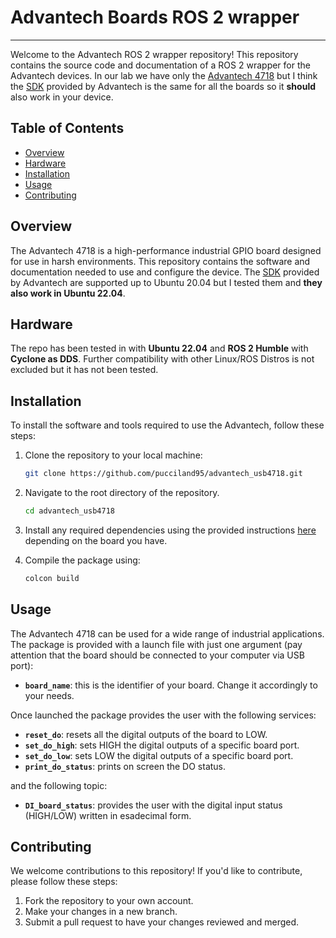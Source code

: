 # Advantech Boards ROS 2 wrapper
---
Welcome to the Advantech ROS 2 wrapper repository! This repository contains the source code and documentation of a ROS 2 wrapper for the Advantech devices. In our lab we have only the [Advantech 4718](https://www.advantech.com/en/products/1-2mlkno/usb-4718/mod_cb08e924-0165-46dd-8a50-0aebc79ea6c9) but I think the [SDK](https://www.advantech.com/en/support/details/driver?id=1-LXHFQJ) provided by Advantech is the same for all the boards so it **should** also work in your device.
 
## Table of Contents

- [Overview](#overview)
- [Hardware](#hardware)
- [Installation](#installation)
- [Usage](#usage)
- [Contributing](#contributing)

## Overview

The Advantech 4718 is a high-performance industrial GPIO board designed for use in harsh environments. This repository contains the software and documentation needed to use and configure the device. The [SDK](https://www.advantech.com/en/support/details/driver?id=1-LXHFQJ) provided by Advantech are supported up to Ubuntu 20.04 but I tested them and **they also work in Ubuntu 22.04**.

## Hardware
The repo has been tested in with **Ubuntu 22.04** and **ROS 2 Humble** with **Cyclone as DDS**. Further compatibility with other Linux/ROS Distros is not excluded but it has not been tested.

## Installation

To install the software and tools required to use the Advantech, follow these steps:

1. Clone the repository to your local machine:
   
    ```bash
    git clone https://github.com/pucciland95/advantech_usb4718.git
    ```

1. Navigate to the root directory of the repository.
    ```bash
    cd advantech_usb4718
    ```

2. Install any required dependencies using the provided instructions [here](https://www.advantech.com/en/support/details/driver?id=1-LXHFQJ) depending on the board you have.
   
3. Compile the package using:
    ```bash
    colcon build
    ```

## Usage

The Advantech 4718 can be used for a wide range of industrial applications. The package is provided with a launch file with just one argument (pay attention that the board should be connected to your computer via USB port):

- **`board_name`**: this is the identifier of your board. Change it accordingly to your needs.

Once launched the package provides the user with the following services:

  - **`reset_do`**: resets all the digital outputs of the board to LOW.
  - **`set_do_high`**: sets HIGH the digital outputs of a specific board port.
  - **`set_do_low`**: sets LOW the digital outputs of a specific board port.
  - **`print_do_status`**: prints on screen the DO status.


and the following topic:

  - **`DI_board_status`**: provides the user with the digital input status (HIGH/LOW) written in esadecimal form.
    

## Contributing

We welcome contributions to this repository! If you'd like to contribute, please follow these steps:

1. Fork the repository to your own account.
2. Make your changes in a new branch.
3. Submit a pull request to have your changes reviewed and merged.


